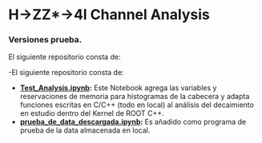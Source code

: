 # H->ZZ*->4l Channel Analysis

### Versiones prueba.

El siguiente repositorio consta de:

-El siguiente repositorio consta de:

- **[Test_Analysis.ipynb](https://github.com/AltuOs/HZZ4l/blob/p4/Test_Analysis.ipynb):** Este Notebook agrega las variables y reservaciones de memoria para histogramas de la cabecera y adapta funciones escritas en C/C++ (todo en local) al análisis del decaimiento en estudio dentro del Kernel de ROOT C++.
- **[prueba_de_data_descargada.ipynb](https://github.com/AltuOs/HZZ4l/blob/p4/prueba_de_data_descargada.ipynb):** Es añadido como programa de prueba de la data almacenada en local.
